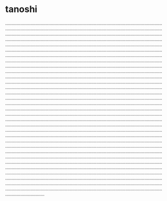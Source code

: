 # tanoshi
...............................................................................................................................................................................................................................................................................................................................................................................................................................................................................................................................................................................................................................................................................................................................................................................................................................................................................................................................................................................................................................................................................................................................................................................................................................................................................................................................................................................................................................................................................................................................................................................................................................................................................................................................................................................................................................................................................................................................................................................................................................................................................................................................................................................................................................................................................................................................................................................................................................................................................................................................................................................................................................................................................................................................................................................................................................................................................................................................................................................................................................................................................................................................................................................................................................................................................................................................................................................................................................................................................................................................................................................................................................................................................................................................................................................................................................................................................................................................................................................................................................................................................................................................................................